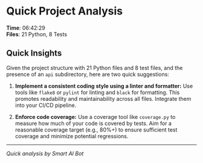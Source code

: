 # Quick Project Analysis

**Time**: 06:42:29  
**Files**: 21 Python, 8 Tests

## Quick Insights

Given the project structure with 21 Python files and 8 test files, and the presence of an `api` subdirectory, here are two quick suggestions:

1.  **Implement a consistent coding style using a linter and formatter:** Use tools like `flake8` or `pylint` for linting and `black` for formatting.  This promotes readability and maintainability across all files. Integrate them into your CI/CD pipeline.

2.  **Enforce code coverage:** Use a coverage tool like `coverage.py` to measure how much of your code is covered by tests. Aim for a reasonable coverage target (e.g., 80%+) to ensure sufficient test coverage and minimize potential regressions.


---
*Quick analysis by Smart AI Bot*
